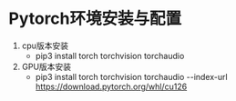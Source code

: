 # Pytorch环境安装与配置
1. cpu版本安装
    - pip3 install torch torchvision torchaudio
2. GPU版本安装
    - pip3 install torch torchvision torchaudio --index-url https://download.pytorch.org/whl/cu126